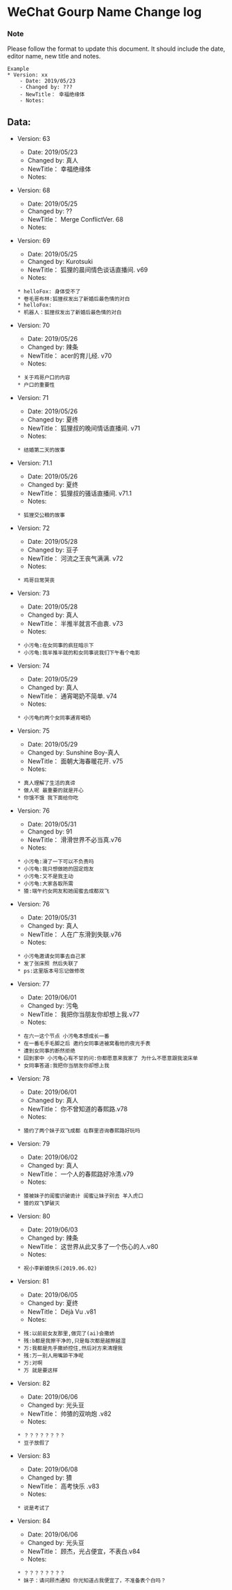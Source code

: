 # WeChat Gourp Name Change log



### Note
Please follow the format to update this document. It should include the date, editor name, new title and notes. 

```
Example
* Version: xx
    - Date: 2019/05/23
    - Changed by: ???
    - NewTitle： 幸福绝缘体
    - Notes:
```

## Data:

* Version: 63
    - Date: 2019/05/23
    - Changed by: 真人
    - NewTitle： 幸福绝缘体
    - Notes:


* Version: 68
    - Date: 2019/05/25
    - Changed by: ??
    - NewTitle： Merge ConflictVer. 68
    - Notes:

* Version: 69
    - Date: 2019/05/25
    - Changed by: Kurotsuki
    - NewTitle： 狐狸的晨间情色谈话直播间. v69
    - Notes: 
    ```
    * helloFox: 身体受不了
    * 卷毛哥布林:狐狸叔发出了新婚后最色情的对白
    * helloFox:
    * 机器人：狐狸叔发出了新婚后最色情的对白
    ```

* Version: 70
    - Date: 2019/05/26
    - Changed by: 辣条
    - NewTitle： acer的育儿经. v70
    - Notes:
    ```
    * 关于鸡哥户口的内容
    * 户口的重要性 
    ```
    


* Version: 71
    - Date: 2019/05/26
    - Changed by: 夏终
    - NewTitle： 狐狸叔的晚间情话直播间. v71
    - Notes:
    ```
    * 结婚第二天的故事
    ```
    
    
* Version: 71.1
    - Date: 2019/05/26
    - Changed by: 夏终
    - NewTitle： 狐狸叔的骚话直播间. v71.1
    - Notes:
    ```
    * 狐狸交公粮的故事
    ```
    

* Version: 72
    - Date: 2019/05/28
    - Changed by: 豆子
    - NewTitle： 河流之王丧气满满. v72
    - Notes:
    ```
    * 鸡哥日常哭丧
    ```
    
       

* Version: 73
    - Date: 2019/05/28
    - Changed by: 真人
    - NewTitle： 半推半就言不由衷. v73
    - Notes:
    ```
    * 小污龟:在女同事的疯狂暗示下
    * 小污龟:我半推半就的和女同事说我们下午看个电影
    ``` 
    
    
* Version: 74
    - Date: 2019/05/29
    - Changed by: 真人
    - NewTitle： 通宵喝奶不简单. v74
    - Notes:
    ```
    * 小污龟约两个女同事通宵喝奶
    ``` 
    
    
* Version: 75
    - Date: 2019/05/29
    - Changed by: Sunshine Boy-真人
    - NewTitle： 面朝大海春暖花开. v75
    - Notes:
    ```
    * 真人理解了生活的真谛
    * 做人呢 最重要的就是开心
    * 你饿不饿 我下面给你吃
    ``` 
    
    
    
* Version: 76
    - Date: 2019/05/31
    - Changed by: 91
    - NewTitle： 滑滑世界不必当真.v76
    - Notes:
    ```
    * 小污龟:滑了一下可以不负责吗
    * 小污龟:我只想做她的固定炮友
    * 小污龟:又不是我主动
    * 小污龟:大家各取所需
    * 猹:端午约女网友和她闺蜜去成都双飞
    ```
    
    
    
* Version: 76
    - Date: 2019/05/31
    - Changed by: 真人
    - NewTitle： 人在广东滑到失联.v76
    - Notes:
    ```
    * 小污龟邀请女同事去自己家 
    * 发了张床照 然后失联了
    * ps:这里版本号忘记做修改
    ```  
    
    
* Version: 77
    - Date: 2019/06/01
    - Changed by: 污龟
    - NewTitle： 我把你当朋友你却想上我.v77
    - Notes:
    ```
    * 在六一这个节点 小污龟本想成长一番
    * 在一番毛手毛脚之后 邀约女同事进被窝看他的夜光手表
    * 遭到女同事的断然拒绝
    * 回到家中 小污龟心有不甘的问:你都愿意来我家了 为什么不愿意跟我滚床单
    * 女同事答道:我把你当朋友你却想上我
    ```    
    
    
* Version: 78
    - Date: 2019/06/01
    - Changed by: 真人
    - NewTitle： 你不曾知道的春熙路.v78
    - Notes:
    ```
    * 猹约了两个妹子双飞成都 在群里咨询春熙路好玩吗
    ```    
    
    
* Version: 79
    - Date: 2019/06/02
    - Changed by: 真人
    - NewTitle： 一个人的春熙路好冷清.v79
    - Notes:
    ```
    * 猹被妹子的闺蜜识破诡计 闺蜜让妹子别去 羊入虎口
    * 猹的双飞梦破灭
    ```
    
    
* Version: 80
    - Date: 2019/06/03
    - Changed by: 辣条
    - NewTitle： 这世界从此又多了一个伤心的人.v80
    - Notes:
    ```
    * 祝小李新婚快乐(2019.06.02)
    ```
    
    
* Version: 81
    - Date: 2019/06/05
    - Changed by: 夏终
    - NewTitle： Déjà Vu .v81
    - Notes:
    ```
    * 残:以前前女友那里,做完了(ai)会撒娇
    * 残:b都是我擦干净的,只是每次都是越擦越湿
    * 万:我都是先手撒娇控住,然后对方来清理我
    * 残:万一别人用嘴舔干净呢
    * 万:对啊
    * 万 就是要这样
    ```

* Version: 82
    - Date: 2019/06/06
    - Changed by: 光头豆
    - NewTitle： 帅猹的双响炮 .v82
    - Notes:
    ```
    * ？？？？？？？？
    * 豆子放假了
    ```

* Version: 83
    - Date: 2019/06/08
    - Changed by: 猹
    - NewTitle： 高考快乐 .v83
    - Notes:
    ```
    * 说是考试了
    ```
    
* Version: 84
    - Date: 2019/06/06
    - Changed by: 光头豆
    - NewTitle： 顾杰，光占便宜，不表白.v84
    - Notes:
    ```
    * ？？？？？？？？
    * 妹子：请问顾杰通知 你光知道占我便宜了，不准备表个白吗？
    ```
